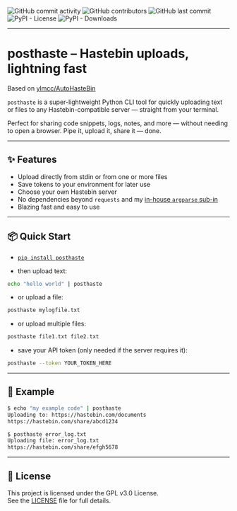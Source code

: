 ![GitHub commit activity](https://img.shields.io/github/commit-activity/w/ArchooD2/posthaste) ![GitHub contributors](https://img.shields.io/github/contributors-anon/ArchooD2/posthaste) ![GitHub last commit](https://img.shields.io/github/last-commit/ArchooD2/posthaste) ![PyPI - License](https://img.shields.io/pypi/l/posthaste) ![PyPI - Downloads](https://img.shields.io/pypi/dd/posthaste)

---
# posthaste – Hastebin uploads, lightning fast

Based on [ylmcc/AutoHasteBin](https://github.com/ylmcc/AutoHastebin)

`posthaste` is a super-lightweight Python CLI tool for quickly uploading text or files to any Hastebin-compatible server — straight from your terminal.

Perfect for sharing code snippets, logs, notes, and more — without needing to open a browser. Pipe it, upload it, share it — done.

---

## ✨ Features

- Upload directly from stdin or from one or more files
- Save tokens to your environment for later use
- Choose your own Hastebin server
- No dependencies beyond `requests` and my [in-house `argparse` sub-in](github.com/ArchooD2/snaparg)
- Blazing fast and easy to use

---

## 📦 Quick Start

- [`pip install posthaste`](https://pypi.org/project/posthaste/)

- then upload text:

```bash
echo "hello world" | posthaste
```

- or upload a file:

```bash
posthaste mylogfile.txt
```

- or upload multiple files:

```bash
posthaste file1.txt file2.txt
```

- save your API token (only needed if the server requires it):

```bash
posthaste --token YOUR_TOKEN_HERE
```

---

## 🔧 Example

```bash
$ echo "my example code" | posthaste
Uploading to: https://hastebin.com/documents
https://hastebin.com/share/abcd1234
```

```bash
$ posthaste error_log.txt
Uploading file: error_log.txt
https://hastebin.com/share/efgh5678
```

---

## 📄 License

This project is licensed under the GPL v3.0 License.  
See the [LICENSE](LICENSE) file for full details.
